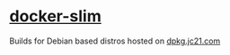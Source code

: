 # [docker-slim](https://github.com/docker-slim/docker-slim)

Builds for Debian based distros hosted on [dpkg.jc21.com](https://dpkg.jc21.com)
